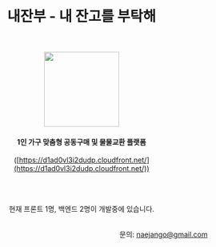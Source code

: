 <h1 align="center">내잔부 - 내 잔고를 부탁해</h1>
<br />
<br />
<div align="center">
  <img target="_blank" src="https://naejango.s3.ap-northeast-2.amazonaws.com/images/naejango_logo.png" width="150" />
  <br />
  <h4>1인 가구 맞춤형 공동구매 및 물물교환 플랫폼</h4>
  
  ([https://d1ad0vl3i2dudp.cloudfront.net/](https://d1ad0vl3i2dudp.cloudfront.net/))
  
  <br /><br />
  <p>현재 프론트 1명, 백엔드 2명이 개발중에 있습니다.</p>
</div>
<br />
<div align="right">
  문의: <a href="mailto:naejango@gmail.com">naejango@gmail.com</a>
</div>
